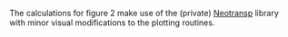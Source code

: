 The calculations for figure 2 make use of the (private) [Neotransp](https://gitlab.mpcdf.mpg.de/smithh/neotransp) library with minor visual modifications to the plotting routines.
